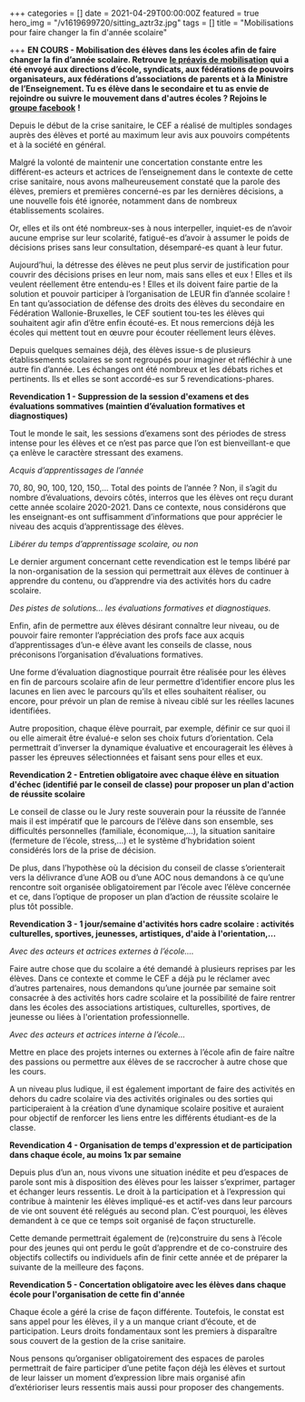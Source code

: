 +++
categories = []
date = 2021-04-29T00:00:00Z
featured = true
hero_img = "/v1619699720/sitting_aztr3z.jpg"
tags = []
title = "Mobilisations pour faire changer la fin d'année scolaire"

+++
**EN COURS - Mobilisation des élèves dans les écoles afin de faire changer la fin d’année scolaire. Retrouve** [**le préavis de mobilisation**](https://res.cloudinary.com/cefasbl/image/upload/v1619700816/CEF_-_Texte_g%C3%A9n%C3%A9ral_-_Pr%C3%A9avis_de_mobilisation_des_El%C3%A8ves_-_Avril_2021_1_spl8ub.pdf) **qui a été envoyé aux directions d’école, syndicats, aux fédérations de pouvoirs organisateurs, aux fédérations d’associations de parents et à la Ministre de l’Enseignement. Tu es élève dans le secondaire et tu as envie de rejoindre ou suivre le mouvement dans d'autres écoles ? Rejoins le** [**groupe facebook**](https://www.facebook.com/groups/185224483319403/) **!** 

Depuis le début de la crise sanitaire, le CEF a réalisé de multiples sondages auprès des élèves et porté au maximum leur avis aux pouvoirs compétents et à la société en général.

Malgré la volonté de maintenir une concertation constante entre les différent-es acteurs et actrices de l’enseignement dans le contexte de cette crise sanitaire, nous avons malheureusement constaté que la parole des élèves, premiers et premières concerné-es par les dernières décisions, a une nouvelle fois été ignorée, notamment dans de nombreux établissements scolaires.

Or, elles et ils ont été nombreux-ses à nous interpeller, inquiet-es de n’avoir aucune emprise sur leur scolarité, fatigué-es d’avoir à assumer le poids de décisions prises sans leur consultation, désemparé-es quant à leur futur.

Aujourd’hui, la détresse des élèves ne peut plus servir de justification pour couvrir des décisions prises en leur nom, mais sans elles et eux ! Elles et ils veulent réellement être entendu-es ! Elles et ils doivent faire partie de la solution et pouvoir participer à l’organisation de LEUR fin d’année scolaire ! En tant qu’association de défense des droits des élèves du secondaire en Fédération Wallonie-Bruxelles, le CEF soutient tou-tes les élèves qui souhaitent agir afin d’être enfin écouté-es. Et nous remercions déjà les écoles qui mettent tout en œuvre pour écouter réellement leurs élèves.

Depuis quelques semaines déjà, des élèves issue-s de plusieurs établissements scolaires se sont regroupés pour imaginer et réfléchir à une autre fin d’année. Les échanges ont été nombreux et les débats riches et pertinents. Ils et elles se sont accordé-es sur 5 revendications-phares.

**Revendication 1 - Suppression de la session d'examens et des évaluations sommatives (maintien d’évaluation formatives et diagnostiques)**

Tout le monde le sait, les sessions d’examens sont des périodes de stress intense pour les élèves et ce n’est pas parce que l’on est bienveillant-e que ça enlève le caractère stressant des examens.

_Acquis d’apprentissages de l’année_

70, 80, 90, 100, 120, 150,... Total des points de l’année ? Non, il s’agit du nombre d’évaluations, devoirs côtés, interros que les élèves ont reçu durant cette année scolaire 2020-2021. Dans ce contexte, nous considérons que les enseignant-es ont suffisamment d’informations que pour apprécier le niveau des acquis d’apprentissage des élèves.

_Libérer du temps d’apprentissage scolaire, ou non_

Le dernier argument concernant cette revendication est le temps libéré par la non-organisation de la session qui permettrait aux élèves de continuer à apprendre du contenu, ou d’apprendre via des activités hors du cadre scolaire.

_Des pistes de solutions… les évaluations formatives et diagnostiques._

Enfin, afin de permettre aux élèves désirant connaître leur niveau, ou de pouvoir faire remonter l’appréciation des profs face aux acquis d’apprentissages d’un-e élève avant les conseils de classe, nous préconisons l’organisation d’évaluations formatives.

Une forme d’évaluation diagnostique pourrait être réalisée pour les élèves en fin de parcours scolaire afin de leur permettre d’identifier encore plus les lacunes en lien avec le parcours qu’ils et elles souhaitent réaliser, ou encore, pour prévoir un plan de remise à niveau ciblé sur les réelles lacunes identifiées.

Autre proposition, chaque élève pourrait, par exemple, définir ce sur quoi il ou elle aimerait être évalué-e selon ses choix futurs d’orientation. Cela permettrait d’inverser la dynamique évaluative et encouragerait les élèves à passer les épreuves sélectionnées et faisant sens pour elles et eux.

**Revendication 2 - Entretien obligatoire avec chaque élève en situation d'échec (identifié par le conseil de classe) pour proposer un plan d'action de réussite scolaire**

Le conseil de classe ou le Jury reste souverain pour la réussite de l’année mais il est impératif que le parcours de l’élève dans son ensemble, ses difficultés personnelles (familiale, économique,...), la situation sanitaire (fermeture de l’école, stress,...) et le système d’hybridation soient considérés lors de la prise de décision.

De plus, dans l’hypothèse où la décision du conseil de classe s’orienterait vers la délivrance d’une AOB ou d’une AOC nous demandons à ce qu’une rencontre soit organisée obligatoirement par l’école avec l’élève concernée et ce, dans l’optique de proposer un plan d’action de réussite scolaire le plus tôt possible.

**Revendication 3 - 1 jour/semaine d'activités hors cadre scolaire : activités culturelles, sportives, jeunesses, artistiques, d'aide à l'orientation,...**

_Avec des acteurs et actrices externes à l’école…._

Faire autre chose que du scolaire a été demandé à plusieurs reprises par les élèves. Dans ce contexte et comme le CEF a déjà pu le réclamer avec d’autres partenaires, nous demandons qu’une journée par semaine soit consacrée à des activités hors cadre scolaire et la possibilité de faire rentrer dans les écoles des associations artistiques, culturelles, sportives, de jeunesse ou liées à l'orientation professionnelle.

_Avec des acteurs et actrices interne à l’école..._

Mettre en place des projets internes ou externes à l’école afin de faire naître des passions ou permettre aux élèves de se raccrocher à autre chose que les cours.

A un niveau plus ludique, il est également important de faire des activités en dehors du cadre scolaire via des activités originales ou des sorties qui participeraient à la création d’une dynamique scolaire positive et auraient pour objectif de renforcer les liens entre les différents étudiant-es de la classe.

**Revendication 4 - Organisation de temps d'expression et de participation dans chaque école, au moins 1x par semaine**

Depuis plus d’un an, nous vivons une situation inédite et peu d’espaces de parole sont mis à disposition des élèves pour les laisser s’exprimer, partager et échanger leurs ressentis. Le droit à la participation et à l’expression qui contribue à maintenir les élèves impliqué-es et actif-ves dans leur parcours de vie ont souvent été relégués au second plan. C’est pourquoi, les élèves demandent à ce que ce temps soit organisé de façon structurelle.

Cette demande permettrait également de (re)construire du sens à l’école pour des jeunes qui ont perdu le goût d’apprendre et de co-construire des objectifs collectifs ou individuels afin de finir cette année et de préparer la suivante de la meilleure des façons.

**Revendication 5 - Concertation obligatoire avec les élèves dans chaque école pour l'organisation de cette fin d'année**

Chaque école a géré la crise de façon différente. Toutefois, le constat est sans appel pour les élèves, il y a un manque criant d’écoute, et de participation. Leurs droits fondamentaux sont les premiers à disparaître sous couvert de la gestion de la crise sanitaire.

Nous pensons qu’organiser obligatoirement des espaces de paroles permettrait de faire participer d’une petite façon déjà les élèves et surtout de leur laisser un moment d’expression libre mais organisé afin d’extérioriser leurs ressentis mais aussi pour proposer des changements.